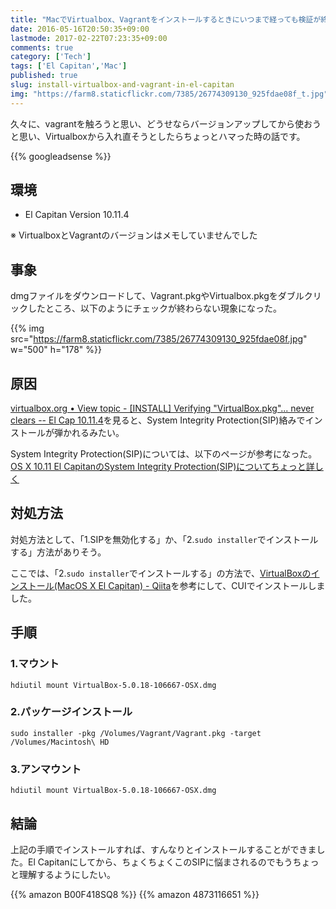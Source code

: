 ```yaml
---
title: "MacでVirtualbox、Vagrantをインストールするときにいつまで経っても検証が終わらない場合の対処法としてコマンドラインからインストールする"
date: 2016-05-16T20:50:35+09:00
lastmode: 2017-02-22T07:23:35+09:00
comments: true
category: ['Tech']
tags: ['El Capitan','Mac']
published: true
slug: install-virtualbox-and-vagrant-in-el-capitan
img: "https://farm8.staticflickr.com/7385/26774309130_925fdae08f_t.jpg"
---
```


久々に、vagrantを触ろうと思い、どうせならバージョンアップしてから使おうと思い、Virtualboxから入れ直そうとしたらちょっとハマった時の話です。

<!--more-->
{{% googleadsense %}}


## 環境

- El Capitan Version 10.11.4

※ VirtualboxとVagrantのバージョンはメモしていませんでした

## 事象

dmgファイルをダウンロードして、Vagrant.pkgやVirtualbox.pkgをダブルクリックしたところ、以下のようにチェックが終わらない現象になった。

{{% img src="https://farm8.staticflickr.com/7385/26774309130_925fdae08f.jpg" w="500" h="178" %}}


## 原因

[virtualbox.org • View topic - [INSTALL] Verifying "VirtualBox.pkg"... never clears -- El Cap 10.11.4](https://forums.virtualbox.org/viewtopic.php?f=8&t=77122)を見ると、System Integrity Protection(SIP)絡みでインストールが弾かれるみたい。

System Integrity Protection(SIP)については、以下のページが参考になった。
[OS X 10.11 El CapitanのSystem Integrity Protection(SIP)についてちょっと詳しく](http://rcmdnk.github.io/blog/2015/10/10/computer-mac/)


## 対処方法

対処方法として、「1.SIPを無効化する」か、「2.`sudo installer`でインストールする」方法がありそう。

ここでは、「2.`sudo installer`でインストールする」の方法で、[VirtualBoxのインストール(MacOS X El Capitan) - Qiita](http://qiita.com/tniizawa/items/33eb015296ea171ed25f)を参考にして、CUIでインストールしました。

## 手順

### 1.マウント

```
hdiutil mount VirtualBox-5.0.18-106667-OSX.dmg
```

### 2.パッケージインストール

```
sudo installer -pkg /Volumes/Vagrant/Vagrant.pkg -target /Volumes/Macintosh\ HD
```

### 3.アンマウント

```
hdiutil mount VirtualBox-5.0.18-106667-OSX.dmg
```

## 結論

上記の手順でインストールすれば、すんなりとインストールすることができました。El Capitanにしてから、ちょくちょくこのSIPに悩まされるのでもうちょっと理解するようにしたい。

{{% amazon B00F418SQ8 %}}
{{% amazon 4873116651 %}}
